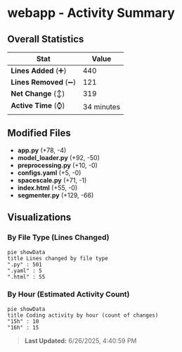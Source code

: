 # webapp - Activity Summary 

## Overall Statistics

| Stat                   | Value                                                             |
| ---------------------- | ----------------------------------------------------------------- |
| **Lines Added** (➕)   | 440                                          |
| **Lines Removed** (➖) | 121                                        |
| **Net Change** (↕)    | 319                |
| **Active Time** (⌚)   | 34 minutes |


## Modified Files
- **app.py** (+78, -4)
- **model_loader.py** (+92, -50)
- **preprocessing.py** (+10, -0)
- **configs.yaml** (+5, -0)
- **spacescale.py** (+71, -1)
- **index.html** (+55, -0)
- **segmenter.py** (+129, -66)

## Visualizations

### By File Type (Lines Changed)

```mermaid
pie showData
title Lines changed by file type
".py" : 501
".yaml" : 5
".html" : 55
```

### By Hour (Estimated Activity Count)

```mermaid
pie showData
title Coding activity by hour (count of changes)
"15h" : 10
"16h" : 15
```


> **Last Updated:** 6/26/2025, 4:40:59 PM